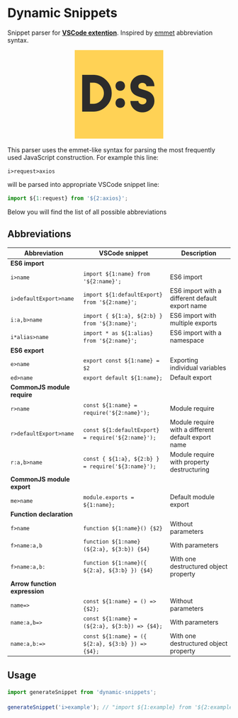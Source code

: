 # Dynamic Snippets
Snippet parser for [**VSCode extention**](https://github.com/loonskai/vscode-dynamic-snippets). Inspired by [emmet](https://github.com/emmetio/emmet) abbreviation syntax.

<p align="center"><img src="assets/logo.jpg" width="200px" /></p>

This parser uses the emmet-like syntax for parsing the most frequently used JavaScript construction. For example this line:
```
i>request>axios
```
will be parsed into appropriate VSCode snippet line:
```js
import ${1:request} from '${2:axios}';
```
Below you will find the list of all possible abbreviations

## Abbreviations
|Abbreviation|VSCode snippet|Description|
|---|---|---|
|**ES6 import**|
|`i>name`|`import ${1:name} from '${2:name}';`|ES6 import|
|`i>defaultExport>name`|`import ${1:defaultExport} from '${2:name}';`|ES6 import with a different default export name|
|`i:a,b>name`|`import { ${1:a}, ${2:b} } from '${3:name}';`|ES6 import with multiple exports|
|`i*alias>name`|`import * as ${1:alias} from '${2:name}';`|ES6 import with a namespace|
|**ES6 export**|
|`e>name`|`export const ${1:name} = $2`|Exporting individual variables|
|`ed>name`|`export default ${1:name};`|Default export|
|**CommonJS module require**|
|`r>name`|`const ${1:name} = require('${2:name}');`|Module require|
|`r>defaultExport>name`|`const ${1:defaultExport} = require('${2:name}');`|Module require with a different default export name|
|`r:a,b>name`|`const { ${1:a}, ${2:b} } = require('${3:name}');`|Module require with property destructuring|
|**CommonJS module export**|
|`me>name`|`module.exports = ${1:name};`|Default module export|
|**Function declaration**|
|`f>name`|`function ${1:name}() {$2}`|Without parameters|
|`f>name:a,b`|`function ${1:name}(${2:a}, ${3:b}) {$4}`|With parameters|
|`f>name:a,b:`|`function ${1:name}({ ${2:a}, ${3:b} }) {$4}`|With one destructured object property|
|**Arrow function expression**|
|`name=>`|`const ${1:name} = () => {$2};`|Without parameters|
|`name:a,b=>`|`const ${1:name} = (${2:a}, ${3:b}) => {$4};`|With parameters|
|`name:a,b:=>`|`const ${1:name} = ({ ${2:a}, ${3:b} }) => {$4};`|With one destructured object property|

## Usage
```js
import generateSnippet from 'dynamic-snippets';

generateSnippet('i>example'); // "import ${1:example} from '${2:example}';"
```